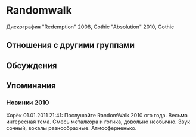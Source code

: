 # Randomwalk

Дискография
"Redemption" 2008, Gothic
"Absolution" 2010, Gothic

## Отношения с другими группами


## Обсуждения


## Упоминания

### Новинки 2010

Хорёк 01.01.2011 21:41:
Послушайте RandomWalk 2010 ого года. Весьма интересная тема. Смесь металкора и готика, довольно необычно. Звук сочный, вокалы разнообразные. Атмосферненько.

